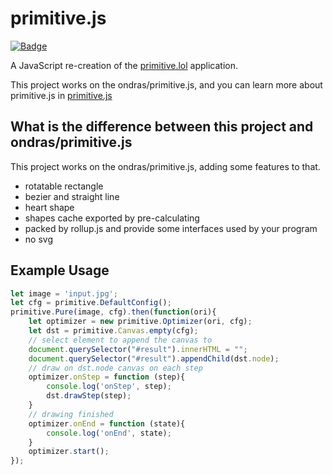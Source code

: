 # primitive.js

[![Badge](https://img.shields.io/badge/link-996.icu-red.svg)](https://996.icu/#/zh_CN)

A JavaScript re-creation of the [primitive.lol](http://primitive.lol/) application.

This project works on the ondras/primitive.js, and you can learn more about primitive.js in [primitive.js](https://github.com/ondras/primitive.js)

## What is the difference between this project and ondras/primitive.js

This project works on the ondras/primitive.js, adding some features to that.

- rotatable rectangle
- bezier and straight line
- heart shape
- shapes cache exported by pre-calculating
- packed by rollup.js and provide some interfaces used by your program
- no svg

## Example Usage
```js
let image = 'input.jpg';
let cfg = primitive.DefaultConfig();
primitive.Pure(image, cfg).then(function(ori){
	let optimizer = new primitive.Optimizer(ori, cfg);
	let dst = primitive.Canvas.empty(cfg);
	// select element to append the canvas to
	document.querySelector("#result").innerHTML = "";
	document.querySelector("#result").appendChild(dst.node);
	// draw on dst.node canvas on each step
	optimizer.onStep = function (step){
		console.log('onStep', step);
		dst.drawStep(step);
	}
	// drawing finished
	optimizer.onEnd = function (state){
		console.log('onEnd', state);
	}
	optimizer.start();
});
```
